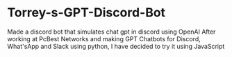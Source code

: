 # Torrey-s-GPT-Discord-Bot
Made a discord bot that simulates chat gpt in discord using OpenAI
After working at PcBest Networks and making GPT Chatbots for Discord, What'sApp and Slack using python, I have decided to try it using JavaScript
